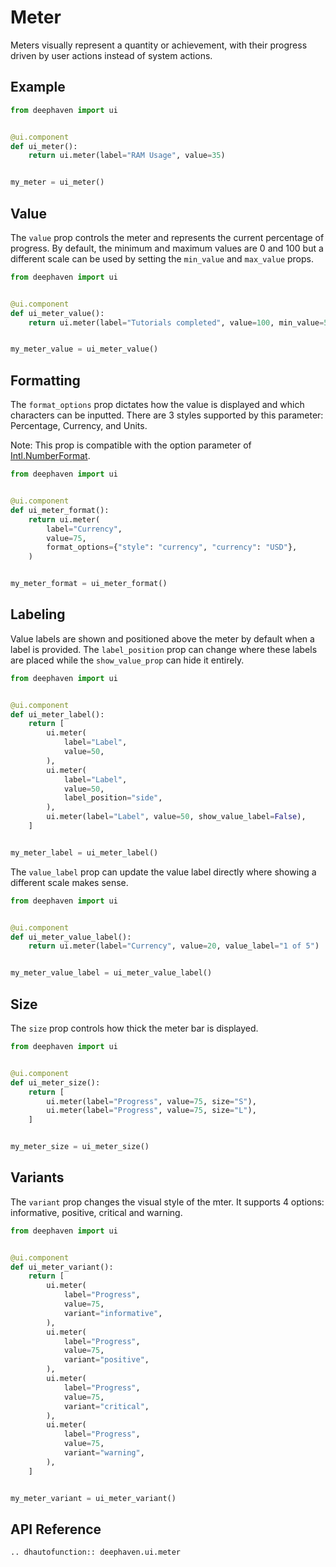 # Meter

Meters visually represent a quantity or achievement, with their progress driven by user actions instead of system actions.

## Example

```python
from deephaven import ui


@ui.component
def ui_meter():
    return ui.meter(label="RAM Usage", value=35)


my_meter = ui_meter()
```

## Value

The `value` prop controls the meter and represents the current percentage of progress. By default, the minimum and maximum values are 0 and 100 but a different scale can be used by setting the `min_value` and `max_value` props. 

```python
from deephaven import ui


@ui.component
def ui_meter_value():
    return ui.meter(label="Tutorials completed", value=100, min_value=50, max_value=150)


my_meter_value = ui_meter_value()
```

## Formatting

The `format_options` prop dictates how the value is displayed and which characters can be inputted. There are 3 styles supported by this parameter: Percentage, Currency, and Units.

Note: This prop is compatible with the option parameter of [Intl.NumberFormat](https://developer.mozilla.org/en-US/docs/Web/JavaScript/Reference/Global_Objects/NumberFormat).

```python
from deephaven import ui


@ui.component
def ui_meter_format():
    return ui.meter(
        label="Currency",
        value=75,
        format_options={"style": "currency", "currency": "USD"},
    )


my_meter_format = ui_meter_format()
```

## Labeling

Value labels are shown and positioned above the meter by default when a label is provided. The `label_position` prop can change where these labels are placed while the `show_value_prop` can hide it entirely.

```python
from deephaven import ui


@ui.component
def ui_meter_label():
    return [
        ui.meter(
            label="Label",
            value=50,
        ),
        ui.meter(
            label="Label",
            value=50,
            label_position="side",
        ),
        ui.meter(label="Label", value=50, show_value_label=False),
    ]


my_meter_label = ui_meter_label()
```

The `value_label` prop can update the value label directly where showing a different scale makes sense.

```python
from deephaven import ui


@ui.component
def ui_meter_value_label():
    return ui.meter(label="Currency", value=20, value_label="1 of 5")


my_meter_value_label = ui_meter_value_label()
```

## Size

The `size` prop controls how thick the meter bar is displayed.

```python
from deephaven import ui


@ui.component
def ui_meter_size():
    return [
        ui.meter(label="Progress", value=75, size="S"),
        ui.meter(label="Progress", value=75, size="L"),
    ]


my_meter_size = ui_meter_size()
```

## Variants

The `variant` prop changes the visual style of the mter. It supports 4 options: informative, positive, critical and warning. 

```python
from deephaven import ui


@ui.component
def ui_meter_variant():
    return [
        ui.meter(
            label="Progress",
            value=75,
            variant="informative",
        ),
        ui.meter(
            label="Progress",
            value=75,
            variant="positive",
        ),
        ui.meter(
            label="Progress",
            value=75,
            variant="critical",
        ),
        ui.meter(
            label="Progress",
            value=75,
            variant="warning",
        ),
    ]


my_meter_variant = ui_meter_variant()
```

## API Reference

```{eval-rst}
.. dhautofunction:: deephaven.ui.meter
```